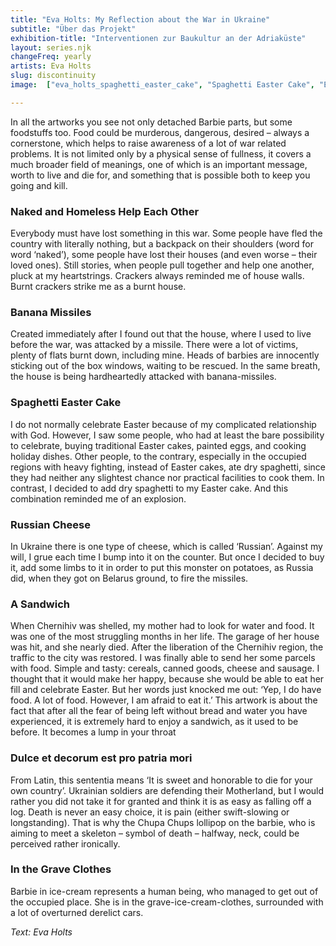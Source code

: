 ```yaml
---
title: "Eva Holts: My Reflection about the War in Ukraine"
subtitle: "Über das Projekt"
exhibition-title: "Interventionen zur Baukultur an der Adriaküste"
layout: series.njk
changeFreq: yearly
artists: Eva Holts
slug: discontinuity
image:  ["eva_holts_spaghetti_easter_cake", "Spaghetti Easter Cake", "Eva Holts", "Eva Holts"]

---
```



In all the artworks you see not only detached Barbie parts, but some foodstuffs too. Food could be murderous, dangerous, desired – always a cornerstone, which helps to raise awareness of a lot of war related problems. It is not limited only by a physical sense of fullness, it covers a much broader field of meanings, one of which is an important message, worth to live and die for, and something that is possible both to keep you going and kill. 




### Naked and Homeless Help Each Other 

Everybody must have lost something in this war. Some people have fled the country with literally nothing, but a backpack on their shoulders (word for word ‘naked’), some people have lost their houses (and even worse – their loved ones). Still stories, when people pull together and help one another, pluck at my heartstrings. Crackers always reminded me of house walls. Burnt crackers strike me as a burnt house.





### Banana Missiles

Created immediately after I found out that the house, where I used to live before the war, was attacked by a missile. There were a lot of victims, plenty of flats burnt down, including mine. Heads of barbies are innocently sticking out of the box windows, waiting to be rescued. In the same breath, the house is being hardheartedly attacked with banana-missiles. 



### Spaghetti Easter Cake
 
I do not normally celebrate Easter because of my complicated relationship with God. However, I saw some people, who had at least the bare possibility to celebrate, buying traditional Easter cakes, painted eggs, and cooking holiday dishes. Other people, to the contrary, especially in the occupied regions with heavy fighting, instead of Easter cakes, ate dry spaghetti, since they had neither any slightest chance nor practical facilities to cook them. In contrast, I decided to add dry spaghetti to my Easter cake. And this combination reminded me of an explosion. 



### Russian Cheese

In Ukraine there is one type of cheese, which is called ‘Russian’. Against my will, I grue each time I bump into it on the counter. But once I decided to buy it, add some limbs to it in order to put this monster on potatoes, as Russia did, when they got on Belarus ground, to fire the missiles. 



### A Sandwich 

When Chernihiv was shelled, my mother had to look for water and food. It was one of the most struggling months in her life. The garage of her house was hit, and she nearly died. After the liberation of the Chernihiv region, the traffic to the city was restored. I was finally able to send her some parcels with food. Simple and tasty: cereals, canned goods, cheese and sausage. I thought that it would make her happy, because she would be able to eat her fill and celebrate Easter. But her words just knocked me out: ‘Yep, I do have food. A lot of food. However, I am afraid to eat it.’ This artwork is about the fact that after all the fear of being left without bread and water you have experienced, it is extremely hard to enjoy a sandwich, as it used to be before. It becomes a lump in your throat




### Dulce et decorum est pro patria mori 

From Latin, this sententia means ‘It is sweet and honorable to die for your own country’. Ukrainian soldiers are defending their Motherland, but I would rather you did not take it for granted and think it is as easy as falling off a log. Death is never an easy choice, it is pain (either swift-slowing or longstanding). That is why the Chupa Chups lollipop on the barbie, who is aiming to meet a skeleton – symbol of death – halfway, neck, could be perceived rather ironically.


### In the Grave Clothes 

Barbie in ice-cream represents a human being, who managed to get out of the occupied place. She is in the grave-ice-cream-clothes, surrounded with a lot of overturned derelict cars.

*Text: Eva Holts*
